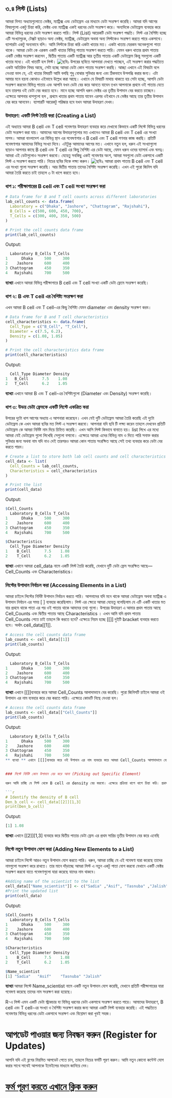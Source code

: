 
## ৩.৪ লিস্ট (Lists)
আমরা বিগত অধ্যায়গুলোতে ভেক্টর, ম্যাট্রিক্স এবং ডেটাফ্রেম এর মাধ্যমে ডেটা সংরক্ষণ করেছি। আমরা যদি আগের বিষয়গুলো একটু চিন্তা করি, ভেক্টর এবং ম্যাট্রিক্স একই ধরনের ডেটা সংরক্ষণ করে। অন্যদিকে ডেটাফ্রেম ব্যবহার করে আমরা বিভিন্ন ধরনের ডেটা সংরক্ষণ করতে পারি। লিস্ট (List) আরেকটি ডেটা সংরক্ষণ পদ্ধতি। লিস্ট এর বৈশিষ্ট্য হচ্ছে এটি সংখ্যাসূচক, টেক্সট ছাড়াও অন্য ভেক্টর, ম্যাট্রিক্স, ডেটাফ্রেম অথবা অন্য লিস্টকেও সংরক্ষণ করতে পারে একসাথে। 
ব্যাপারটা একটু অন্যভাবে বলি। আমি লিস্টকে চিন্তা করি একটা খাতার মত। একটা খাতায় যেরকম অনেকগুলো পাতা থাকে। আমরা ডেটা কে এরকম একটি খাতার বিভিন্ন পাতায় সংরক্ষণ করতে পারি। যেমন ধরুন খাতার প্রথম পাতায় একটি ভেক্টর সংরক্ষণ করলেন , দ্বিতীয় পাতায় একটি ম্যাট্রিক্স আর তৃতীয় পাতায় একটি ডেটাফ্রেম কিন্তু সবগুলো একটি খাতার মধ্যে। এই খাতাটি হল লিস্ট। 
![ছবি১](./list_figure_1.png) 
উপরের ছবিতে আপনারা দেখতে পাচ্ছেন, এই সংরক্ষণ করার পদ্ধতিতে একটা অতিরিক্ত বিষয় আছে, সেটা হচ্ছে আমরা ডেটা কোন পাতায় সংরক্ষণ করছি। আচ্ছা এখানে এই বিষয়টা বলে নেওয়া ভাল যে, এই খাতার বিষয়টি আমি বলছি শুধু বোঝার সুবিধার জন্য এবং ঠিকভাবে উপলব্ধি করার জন্য। এটা আমার মনে হয়না কোথাও এইভাবে উল্লেখ করা আছে। এখানে যে বিষয়টি মাথায় থাকতে হয় সেটা হচ্ছে, আপনি ডেটা সংরক্ষণ করবেন বিভিন্ন পাতায় এবং আপনি যখন ডেটা বের করে আনতে যাবেন তখন আপনাকে প্রথমে ওই পাতায় যেতে হবে তারপর ওই ডেটা বের করতে হবে। মানে হচ্ছে আপনি ধরুন ভেক্টর এর তৃতীয় উপাদান বের করতে চাচ্ছেন। এক্ষেত্রে আপনার ধাপগুলো হল , প্রথমে খাতার প্রথম পাতায় যাবেন এরপর ওইখানে যে ভেক্টর আছে তার তৃতীয় উপাদান বের করে আনবেন। ব্যাপারটি আরেকটু পরিষ্কার হবে যখন আমরা উদাহরণ দেখব। 

### উদাহরণ: একটি লিস্ট তৈরি করা (Creating a List)

এই অধ্যায়ে আমরা B cell এবং T cell গবেষণার উদাহরণ ব্যবহার করে দেখাবো কিভাবে একটি লিস্টে বিভিন্ন ধরনের ডেটা সংরক্ষণ করা যায়।
আমাদের আগের উদাহরণগুলোর মত এখানেও আমরা B cell এবং T cell এর সংখ্যা মাপব। আমরা বাংলাদেশ এর বিভিন্ন স্থান এর গবেষণাগার এ B cell এবং T cell গণনার কাজ করছি। প্রতিটি গবেষণাগার আমাদের বিভিন্ন সংখ্যা দিবে। এইটুকু আমাদের আগের মত। এখানে নতুন হল, ধরুন এই সংখ্যাগুলো ছাড়াও আপনার কাছে B cell এবং T cell এর কিছু বৈশিষ্ট্য এর ডেটা আছে, যেমন ধরুন ওদের ব্যাসার্ধ এবং ঘনত্ব। আমরা এই ডেটাগুলোও সংরক্ষণ করবো। যেহেতু সবকিছু একই গবেষণার অংশ, আমরা সবগুলো ডেটা একসাথে একটি লিস্ট এ সংরক্ষণ করতে পারি। নিচের ছবির দিকে লক্ষ্য করুন। 
![ছবি২](./list_figure_2.png) 
আমরা প্রথম পাতায় B cell এবং T cell এর  সংখ্যা গুলো সংরক্ষণ করেছি। আর দ্বিতীয় পাতায় তাদের বৈশিষ্ট্য সংরক্ষণ করেছি। 
এখন এই পুরো জিনিস যদি আমরা তৈরি করতে চাই তাহলে ৩ টা ধাপে করতে হবে। 

### ধাপ ১: পরীক্ষাগারের B cell এবং T cell সংখ্যা সংরক্ষণ করা
```r
# Data frame for B and T cell counts across different laboratories
lab_cell_counts <- data.frame(
  Laboratory = c("Dhaka", "Jashore", "Chattogram", "Rajshahi"),
  B_Cells = c(500, 600, 450, 700),
  T_Cells = c(300, 400, 350, 500)
)

# Print the cell counts data frame
print(lab_cell_counts)
```
Output:
```r
  Laboratory B_Cells T_Cells
1      Dhaka     500     300
2    Jashore     600     400
3 Chattogram     450     350
4   Rajshahi     700     500
```
**ব্যাখ্যা** এখানে আমরা বিভিন্ন পরীক্ষাগারে B cell এবং T cell সংখ্যা একটি ডেটা ফ্রেমে সংরক্ষণ করেছি।

### ধাপ ২: B এবং T cell এর বৈশিষ্ট্য সংরক্ষণ করা
এখন আমরা B cell এবং T cell-এর কিছু বৈশিষ্ট্য যেমন diameter এবং density সংরক্ষণ করব।
```r
# Data frame for B and T cell characteristics
cell_characteristics <- data.frame(
  Cell_Type = c("B_Cell", "T_Cell"),
  Diameter = c(7.5, 6.2),
  Density = c(1.08, 1.05)
)

# Print the cell characteristics data frame
print(cell_characteristics)
```
Output:
```r
  Cell_Type Diameter Density
1   B_Cell      7.5    1.08
2   T_Cell      6.2    1.05
```
**ব্যাখ্যা** এখানে আমরা B এবং T cell-এর বৈশিষ্ট্যগুলো (Diameter এবং Density) সংরক্ষণ করেছি।

### ধাপ ৩: উভয় ডেটা ফ্রেমকে একটি লিস্টে একত্রিত করা
উপরের দুটো ধাপ আগের অধ্যায় এ আপনারা করেছেন। এখন যেই দুটি ডেটাফ্রেম আমরা তৈরি করেছি এই দুটো ডেটাফ্রেম কে  এখন আমরা ছবির মত লিস্ট এ সংরক্ষণ করবো। আপনারা যদি ছবি টি লক্ষ্য করেন তাহলে দেখবেন প্রতিটি ডেটাফ্রেম কে আমরা নির্দিষ্ট নাম দিয়ে চিহ্নিত করেছি। এখন আসি লিস্ট কিভাবে বানাতে হয়। list লিখে এর মধ্যে আমরা যেই ডেটাফ্রেম গুলো লিখেছি সেগুলো বসাবো। এক্ষেত্রে আমরা এদের বিভিন্ন নাম ও দিতে পারি সনাক্ত করার সুবিধার জন্য অথবা নাম যদি নাও দেই তারপরও আমরা কোন পাতায় সংরক্ষিত আছে সেই তথ্য ব্যবহার করে ডেটা বের করতে পারব। 
```r
# Create a list to store both lab cell counts and cell characteristics
cell_data <- list(
  Cell_Counts = lab_cell_counts,
  Characteristics = cell_characteristics
)

# Print the list
print(cell_data)
```
Output:
```r
$Cell_Counts
  Laboratory B_Cells T_Cells
1      Dhaka     500     300
2    Jashore     600     400
3 Chattogram     450     350
4   Rajshahi     700     500

$Characteristics
  Cell_Type Diameter Density
1    B_Cell      7.5    1.08
2    T_Cell      6.2    1.05

```
**ব্যাখ্যা** এখানে আমরা cell_data নামে একটি লিস্ট তৈরি করেছি, যেখানে দুটি ডেটা ফ্রেম সংরক্ষিত আছে—Cell_Counts এবং Characteristics।

### লিস্টের উপাদান নির্বাচন করা (Accessing Elements in a List)
আমরা চাইলে লিস্টের নির্দিষ্ট উপাদান নির্বাচন করতে পারি। আপনাদের যদি মনে থাকে আমরা ডেটাফ্রেম অথবা ম্যাট্রিক্স এ উপাদান নির্বাচন এর সময় [ ] ব্যবহার করেছিলাম। লিস্ট এর ক্ষেত্রে আমরা যেহেতু বলেছিলাম যে এটি একটি খাতার মত যার প্রথমে থাকে পাতা এর পর ওই পাতায় থাকে আমদের তথ্য গুলো। উপরের উদাহরণ এ আমার প্রথম পাতায় আছে Cell_Counts এবং দ্বিতীয় পাতায় আছে Characteristics । এখন আমি যদি প্রথম পাতায় Cell_Counts পেতে চাই তাহলে কি করতে হবে? এক্ষেত্রে নিয়ম হচ্ছে [[]] দুইটি bracket ব্যবহার করতে হবে। অর্থাৎ cell_data[[1]].
```r
# Access the cell counts data frame
lab_counts <- cell_data[[1]]
print(lab_counts)
```
Output:
```r
  Laboratory B_Cells T_Cells
1      Dhaka     500     300
2    Jashore     600     400
3 Chattogram     450     350
4   Rajshahi     700     500
```
**ব্যাখ্যা** এখানে [[]]ব্যবহার করে আমরা Cell_Counts আলাদাভাবে বের করেছি।
পুরো জিনিসটি চাইলে আমরা ওই উপাদান এর নাম ব্যবহার করে বের করতে পারি। এক্ষেত্রে কোডটি নিছে দেওয়া হল। 
```r
# Access the cell counts data frame
lab_counts <- cell_data[["Cell_Counts"]]
print(lab_counts)
```
Output:
```r
  Laboratory B_Cells T_Cells
1      Dhaka     500     300
2    Jashore     600     400
3 Chattogram     450     350
4   Rajshahi     700     500
** ব্যাখ্যা ** এখানে [[]]ব্যবহার করে ওই উপাদান এর নাম ব্যবহার করে আমরা Cell_Counts আলাদাভাবে বের করেছি।কোনটি আপনি ব্যবহার করবেন সেটা নির্ভর করবে আপনি কোনটা সুবিধার মনে করেন। 


### লিস্টে নির্দিষ্ট কোন উপাদান বের করে আনা (Picking out Specific Element)

ধরুন আমি চাচ্ছি যে লিস্ট থেকে B cell এর density বের করবো। এক্ষেত্রে প্রক্রিয়া ধাপে ধাপে চিন্তা করি। প্রথম ধাপে আমরা খুঁজব কোন পাতায় আছে এবং পরের ধাপে আমরা ওই ডেটাফ্রেম এর কোন জায়গায় আছে সেটা বের করতে হবে। তার মানে দাঁড়াচ্ছে দ্বিতীয় পাতার ডেটা ফ্রেম এর প্রথম সারি এর  তৃতীয় কলাম। অর্থাৎ [[1]][1,3]

```r
# Identify the density of B cell
Den_b_cell <- cell_data[[2]][1,3]
print(Den_b_cell)
```
Output:
```r
[1] 1.08
```
**ব্যাখ্যা** এখানে [[2]][1,3] ব্যবহার করে দ্বিতীয় পাতার ডেটা ফ্রেম এর প্রথম সারির তৃতীয় উপাদান বের করে এনেছি 
### লিস্টে নতুন উপাদান যোগ করা (Adding New Elements to a List)
আমরা চাইলে লিস্টে আরও নতুন উপাদান যোগ করতে পারি। ধরুন,  আমরা চাচ্ছি যে এই গবেষণা যারা করেছে তাদের নামগুলো সংরক্ষণ করে রাখতে। তার মানে দাঁড়াচ্ছে আমরা লিস্ট এ নতুন একটু পাতা যোগ করবো যেখানে একটি ভেক্টর সংরক্ষণ করবো যাতে গবেষণাগুলো যারা করেছে যাদের নাম থাকবে। 
```r
#Adding name of the scientist to the list
cell_data[["Name_scientist"]] <- c("Sadia" ,"Asif", "Tasnuba" ,"Jalish")
#Print the updated list
print(cell_data)
```
Output:
```r
$Cell_Counts
  Laboratory B_Cells T_Cells
1      Dhaka     500     300
2    Jashore     600     400
3 Chattogram     450     350
4   Rajshahi     700     500

$Characteristics
  Cell_Type Diameter Density
1    B_Cell      7.5    1.08
2    T_Cell      6.2    1.05

$Name_scientist
[1] "Sadia"   "Asif"    "Tasnuba" "Jalish" 

```
**ব্যাখ্যা** আমরা লিস্টে Name_scientist নামে একটি নতুন উপাদান যোগ করেছি, যেখানে প্রতিটি পরীক্ষাগারের যারা গবেষণা করেছে তাদের নাম সংরক্ষণ করা হয়েছে।

R-এ লিস্ট এমন একটি ডেটা স্ট্রাকচার যা বিভিন্ন ধরনের ডেটা একসাথে সংরক্ষণ করতে পারে। আমাদের উদাহরণে, B cell এবং T cell-এর সংখ্যা ও বৈশিষ্ট্য সংরক্ষণ করার জন্য আমরা একটি লিস্ট ব্যবহার করেছি। এই পদ্ধতিতে গবেষণার বিভিন্ন ধরনের ডেটা একসাথে সংরক্ষণ এবং বিশ্লেষণ করা খুবই সহজ।

# আপডেট পাওয়ার জন্য নিবন্ধন করুন (Register for Updates)

আপনি যদি এই ব্লগের নিয়মিত আপডেট পেতে চান, তাহলে নিচের ফর্মটি পূরণ করুন। আমি নতুন কোনো কন্টেন্ট যোগ করার সাথে সাথেই আপনাকে ইমেইলের মাধ্যমে জানিয়ে দেব।

# [**ফর্ম পূরণ করতে এখানে ক্লিক করুন**](https://forms.gle/6qyRGiE7WSpLJ9SA9)
